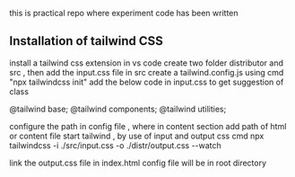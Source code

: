this is practical repo where experiment code has been written


## Installation of tailwind CSS 

install a tailwind css extension in vs code
create two folder distributor and src , then add the input.css file in src
create a tailwind.config.js using cmd "npx tailwindcss init"
add the below code in input.css to get suggestion of class

@tailwind base;
@tailwind components;
@tailwind utilities;

configure the path in config file , where in content section add path of html or content file
start tailwind , by use of input and output css cmd 
    npx tailwindcss -i ./src/input.css -o ./distr/output.css --watch 

link the output.css file in index.html
config file will be in root directory
